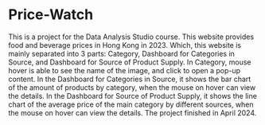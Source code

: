 # Price-Watch
This is a project for the Data Analysis Studio course.
This website provides food and beverage prices in Hong Kong in 2023. 
Which, this website is mainly separated into 3 parts: Category, Dashboard for Categories in Source, and Dashboard for Source of Product Supply.
In Category, mouse hover is able to see the name of the image, and click to open a pop-up content.
In the Dashboard for Categories in Source, it shows the bar chart of the amount of products by category, when the mouse on hover can view the details. 
In the Dashboard for Source of Product Supply, it shows the line chart of the average price of the main category by different sources, when the mouse on hover can view the details. 
The project finished in April 2024.
